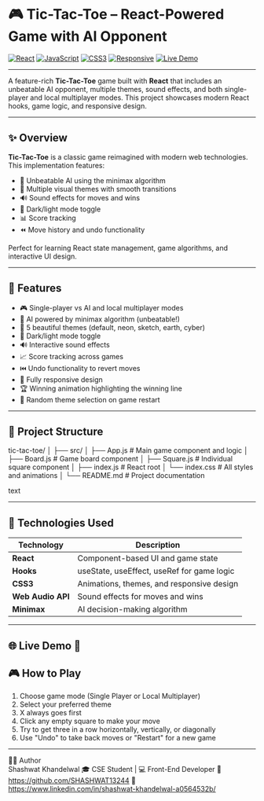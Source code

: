 # 🎮 Tic-Tac-Toe – React-Powered Game with AI Opponent

[![React](https://img.shields.io/badge/React-61DAFB?style=for-the-badge&logo=react&logoColor=black)](#)
[![JavaScript](https://img.shields.io/badge/JavaScript-F7DF1E?style=for-the-badge&logo=javascript&logoColor=black)](#)
[![CSS3](https://img.shields.io/badge/CSS3-1572B6?style=for-the-badge&logo=css3&logoColor=white)](#)
[![Responsive](https://img.shields.io/badge/Mobile--Responsive-00C896?style=for-the-badge)](#)
[![Live Demo](https://img.shields.io/badge/Live-Demo-ff69b4?style=for-the-badge&logo=github)]()

---

A feature-rich **Tic-Tac-Toe** game built with **React** that includes an unbeatable AI opponent, multiple themes, sound effects, and both single-player and local multiplayer modes. This project showcases modern React hooks, game logic, and responsive design.

---

## ✨ Overview

**Tic-Tac-Toe** is a classic game reimagined with modern web technologies. This implementation features:

- 🤖 Unbeatable AI using the minimax algorithm
- 🎨 Multiple visual themes with smooth transitions
- 🔊 Sound effects for moves and wins
- 🌙 Dark/light mode toggle
- 📊 Score tracking
- ⏪ Move history and undo functionality

Perfect for learning React state management, game algorithms, and interactive UI design.

---

## 🔧 Features

- 🎮 Single-player vs AI and local multiplayer modes
- 🧠 AI powered by minimax algorithm (unbeatable!)
- 🎨 5 beautiful themes (default, neon, sketch, earth, cyber)
- 🌙 Dark/light mode toggle
- 🔊 Interactive sound effects
- 📈 Score tracking across games
- ⏮️ Undo functionality to revert moves
- 📱 Fully responsive design
- 🏆 Winning animation highlighting the winning line
- 🎲 Random theme selection on game restart

---

## 📁 Project Structure
tic-tac-toe/
│
├── src/
│ ├── App.js # Main game component and logic
│ ├── Board.js # Game board component
│ ├── Square.js # Individual square component
│ ├── index.js # React root
│ └── index.css # All styles and animations
│
└── README.md # Project documentation

text

---

## 🧠 Technologies Used

| Technology        | Description                                |
|-------------------|--------------------------------------------|
| **React**         | Component-based UI and game state         |
| **Hooks**         | useState, useEffect, useRef for game logic|
| **CSS3**          | Animations, themes, and responsive design |
| **Web Audio API** | Sound effects for moves and wins          |
| **Minimax**       | AI decision-making algorithm              |

---
🌐 Live Demo
🔗 
---

## 🎮 How to Play

1. Choose game mode (Single Player or Local Multiplayer)
2. Select your preferred theme
3. X always goes first
4. Click any empty square to make your move
5. Try to get three in a row horizontally, vertically, or diagonally
6. Use "Undo" to take back moves or "Restart" for a new game

---

🧑‍💻 Author  
Shashwat Khandelwal
🎓 CSE Student | 💻 Front-End Developer
🔗 https://github.com/SHASHWAT13244
🔗 https://www.linkedin.com/in/shashwat-khandelwal-a0564532b/

